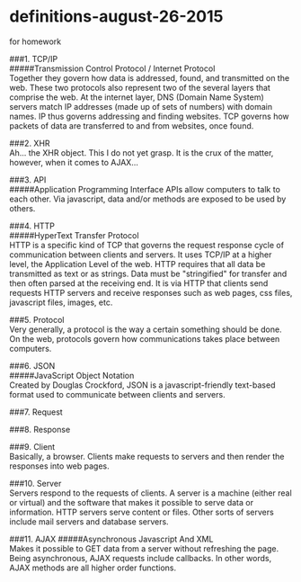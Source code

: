 # definitions-august-26-2015
for homework

###1. TCP/IP  
#####Transmission Control Protocol  /  Internet Protocol  
Together they govern how data is addressed, found, and transmitted on the web. These two protocols also represent two of the several layers that comprise the web. At the internet layer, DNS (Domain Name System) servers match IP addresses (made up of sets of numbers) with domain names. IP thus governs addressing and finding websites. TCP governs how packets of data are transferred to and from websites, once found.  

###2. XHR  
Ah... the XHR object. This I do not yet grasp. It is the crux of the matter, however, when it comes to AJAX...  

###3. API  
#####Application Programming Interface
APIs allow computers to talk to each other. Via javascript, data and/or methods are exposed to be used by others.  

###4. HTTP  
#####HyperText Transfer Protocol  
HTTP is a specific kind of TCP that governs the request response cycle of communication between clients and servers. It uses TCP/IP at a higher level, the Application Level of the web. HTTP requires that all data be transmitted as text or as strings. Data must be "stringified" for transfer and then often parsed at the receiving end. It is via HTTP that clients send requests HTTP servers and receive responses such as web pages, css files, javascript files, images, etc.

###5. Protocol  
Very generally, a protocol is the way a certain something should be done. On the web, protocols govern how communications takes place between computers.  

###6. JSON  
#####JavaScript Object Notation  
Created by Douglas Crockford, JSON is a javascript-friendly text-based format used to communicate between clients and servers.

###7. Request  


###8. Response  

###9. Client  
Basically, a browser. Clients make requests to servers and then render the responses into web pages.

###10. Server  
Servers respond to the requests of clients. A server is a machine (either real or virtual) and the software that makes it possible to serve data or information. HTTP servers serve content or files. Other sorts of servers include mail servers and database servers.

###11. AJAX 
#####Asynchronous Javascript And XML  
Makes it possible to GET data from a server without refreshing the page. Being asynchronous, AJAX requests include callbacks. In other words, AJAX methods are all higher order functions.


